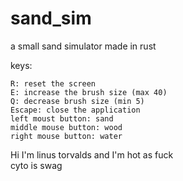 # sand_sim

a small sand simulator made in rust

keys:
```
R: reset the screen
E: increase the brush size (max 40)
Q: decrease brush size (min 5)
Escape: close the application
left moust button: sand
middle mouse button: wood
right mouse button: water
```

Hi I'm linus torvalds and I'm hot as fuck <br>
cyto is swag
